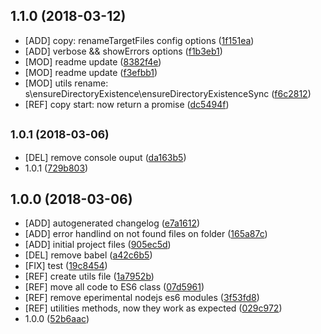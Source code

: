 <a name="1.1.0"></a>
## 1.1.0 (2018-03-12)

* [ADD] copy: renameTargetFiles config options ([1f151ea](https://github.com/sfabrizio/copyfy/commit/1f151ea))
* [ADD] verbose && showErrors options ([f1b3eb1](https://github.com/sfabrizio/copyfy/commit/f1b3eb1))
* [MOD] readme update ([8382f4e](https://github.com/sfabrizio/copyfy/commit/8382f4e))
* [MOD] readme update ([f3efbb1](https://github.com/sfabrizio/copyfy/commit/f3efbb1))
* [MOD] utils rename: s\ensureDirectoryExistence\ensureDirectoryExistenceSync ([f6c2812](https://github.com/sfabrizio/copyfy/commit/f6c2812))
* [REF] copy start: now return a promise ([dc5494f](https://github.com/sfabrizio/copyfy/commit/dc5494f))



<a name="1.0.1"></a>
## <small>1.0.1 (2018-03-06)</small>

* [DEL] remove console ouput ([da163b5](https://github.com/sfabrizio/copyfy/commit/da163b5))
* 1.0.1 ([729b803](https://github.com/sfabrizio/copyfy/commit/729b803))



<a name="1.0.0"></a>
## 1.0.0 (2018-03-06)

* [ADD] autogenerated changelog ([e7a1612](https://github.com/sfabrizio/copyfy/commit/e7a1612))
* [ADD] error handlind on not found files on folder ([165a87c](https://github.com/sfabrizio/copyfy/commit/165a87c))
* [ADD] initial project files ([905ec5d](https://github.com/sfabrizio/copyfy/commit/905ec5d))
* [DEL] remove babel ([a42c6b5](https://github.com/sfabrizio/copyfy/commit/a42c6b5))
* [FIX] test ([19c8454](https://github.com/sfabrizio/copyfy/commit/19c8454))
* [REF] create utils file ([1a7952b](https://github.com/sfabrizio/copyfy/commit/1a7952b))
* [REF] move all code to ES6 class ([07d5961](https://github.com/sfabrizio/copyfy/commit/07d5961))
* [REF] remove eperimental nodejs es6 modules ([3f53fd8](https://github.com/sfabrizio/copyfy/commit/3f53fd8))
* [REF] utilities methods, now they work as expected ([029c972](https://github.com/sfabrizio/copyfy/commit/029c972))
* 1.0.0 ([52b6aac](https://github.com/sfabrizio/copyfy/commit/52b6aac))



